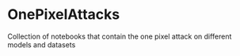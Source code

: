 # OnePixelAttacks

Collection of notebooks that contain the one pixel attack on different models and datasets
